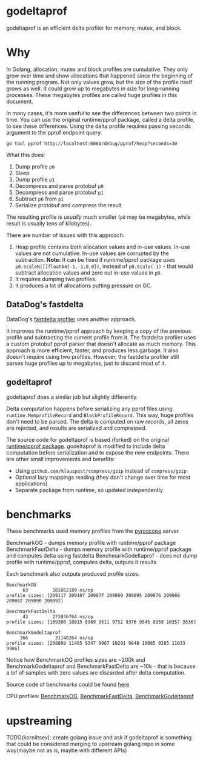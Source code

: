 # godeltaprof

godeltaprof is an efficient delta profiler for memory, mutex, and block.

# Why

In Golang, allocation, mutex and block profiles are cumulative. They only grow over time and show allocations that happened since the beginning of the running program.
Not only values grow, but the size of the profile itself grows as well. It could grow up to megabytes in size for long-running processes. These megabytes profiles are called huge profiles in this document.

In many cases, it's more useful to see the differences between two points in time.
You can use the original runtime/pprof package, called a delta profile, to see these differences. 
Using the delta profile requires passing seconds argument to the pprof endpoint query.

```
go tool pprof http://localhost:6060/debug/pprof/heap?seconds=30
```

What this does:
1. Dump profile `p0`
2. Sleep
3. Dump profile `p1`
4. Decompress and parse protobuf `p0`
5. Decompress and parse protobuf `p1`
6. Subtract `p0` from `p1`
7. Serialize protobuf and compress the result

The resulting profile is *usually* much smaller (`p0` may be megabytes, while result is usually tens of kilobytes).

There are number of issues with this approach:

1. Heap profile contains both allocation values and in-use values. In-use values are not cumulative. In-use values are corrupted by the subtraction.
  **Note:** It can be fixed if runtime/pprof package uses `p0.ScaleN([]float64{-1,-1,0,0})`, instead of `p0.Scale(-1)` - that would subtract allocation values and zero out in-use values in `p0`.
2. It requires dumping two profiles.
3. It produces a lot of allocations putting pressure on GC.


## DataDog's fastdelta

DataDog's [fastdelta profiler](https://github.com/DataDog/dd-trace-go/blob/30e1406c2cb62af749df03d559853e1d1de0e3bf/profiler/internal/fastdelta/fd.go#L75) uses another approach. 

It improves the runtime/pprof approach by keeping a copy of the previous profile and subtracting the current profile from it.
The fastdelta profiler uses a custom protobuf pprof parser that doesn't allocate as much memory.
This approach is more efficient, faster, and produces less garbage. It also doesn't require using two profiles. 
However, the fastdelta profiler still parses huge profiles up to megabytes, just to discard most of it.

## godeltaprof

godeltaprof does a similar job but slightly differently.

Delta computation happens before serializing any pprof files using `runtime.MemprofileRecord` and `BlockProfileRecord`.
This way, huge profiles don't need to be parsed. The delta is computed on raw records, all zeros are rejected, and results are serialized and compressed.

The source code for godeltaprof is based (forked) on the original [runtime/pprof package](https://github.com/golang/go/tree/master/src/runtime/pprof).
godeltaprof is modified to include delta computation before serialization and to expose the new endpoints.
There are other small improvements and benefits:
- Using `github.com/klauspost/compress/gzip` instead of `compress/gzip`
- Optional lazy mappings reading (they don't change over time for most applications)
- Separate package from runtime, so updated independently 

# benchmarks

These benchmarks used memory profiles from the [pyroscope](https://github.com/grafana/pyroscope) server.

BenchmarkOG - dumps memory profile with runtime/pprof package
BenchmarkFastDelta - dumps memory profile with runtime/pprof package and computes delta using fastdelta
BenchmarkGodeltaprof - does not dump profile with runtime/pprof, computes delta, outputs it results

Each benchmark also outputs produced profile sizes.
```
BenchmarkOG
      63         181862189 ns/op
profile sizes: [209117 209107 209077 209089 209095 209076 209088 209082 209090 209092]

BenchmarkFastDelta
      43         273936764 ns/op
profile sizes: [169300 10815 8969 9511 9752 9376 9545 8959 10357 9536]

BenchmarkGodeltaprof
     366          31148264 ns/op
profile sizes: [208898 11485 9347 9967 10291 9848 10085 9285 11033 9986]
```

Notice how BenchmarkOG profiles sizes are ~200k and BenchmarkGodeltaprof and BenchmarkFastDelta are ~10k - that is because a lof of samples
with zero values are discarded after delta computation.

Source code of benchmarks could be found [here](https://github.com/grafana/pyroscope/compare/godeltaprofbench?expand=1) 

CPU profiles: [BenchmarkOG](https://flamegraph.com/share/a8f68312-98c7-11ee-a502-466f68d203a5), [BenchmarkFastDelta](https://flamegraph.com/share/c23821f3-98c7-11ee-a502-466f68d203a5),  [BenchmarkGodeltaprof]( https://flamegraph.com/share/ea66df36-98c7-11ee-9a0d-f2c25703e557)



# upstreaming

TODO(korniltsev): create golang issue and ask if godeltaprof is something that could be considered merging to upstream golang repo
in some way(maybe not as is, maybe with different APIs)



